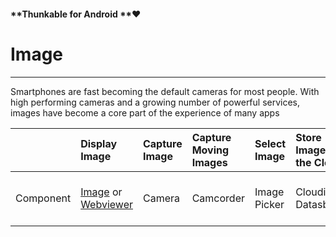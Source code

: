 #### **Thunkable for Android **❤

# Image

---

Smartphones are fast becoming the default cameras for most people. With high performing cameras and a growing number of powerful services, images have become a core part of the experience of many apps

|  | Display Image | Capture Image | Capture Moving Images | Select Image | Store Image in the Cloud | Understand Image |
| :--- | :--- | :--- | :--- | :--- | :--- | :--- |
| Component | [Image](/components/image-+-video/image.md) or [Webviewer](/components/webview.md) | Camera | Camcorder | Image Picker | Cloudinary Datasbase | Microsoft Image and Emotion Recognizer |



